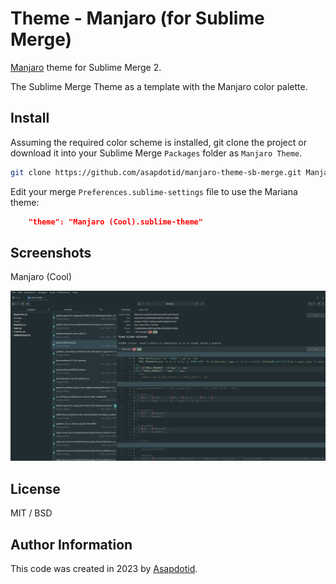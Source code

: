 # Theme - Manjaro (for Sublime Merge)

[Manjaro](https://github.com/asapdotid/manjaro-theme-sb-merge) theme for Sublime Merge 2.

The Sublime Merge Theme as a template with the Manjaro color palette.

## Install

Assuming the required color scheme is installed, git clone the project or download it into your Sublime Merge `Packages`
folder as `Manjaro Theme`.

```bash
git clone https://github.com/asapdotid/manjaro-theme-sb-merge.git Manjaro\ Theme
```

Edit your merge `Preferences.sublime-settings` file to use the Mariana theme:

```json
    "theme": "Manjaro (Cool).sublime-theme"
```

## Screenshots

Manjaro (Cool)

![cool](screenshots/cool.png "Manjaro (Cool)")

## License

MIT / BSD

## Author Information

This code was created in 2023 by [Asapdotid](https://github.com/asapdotid).
